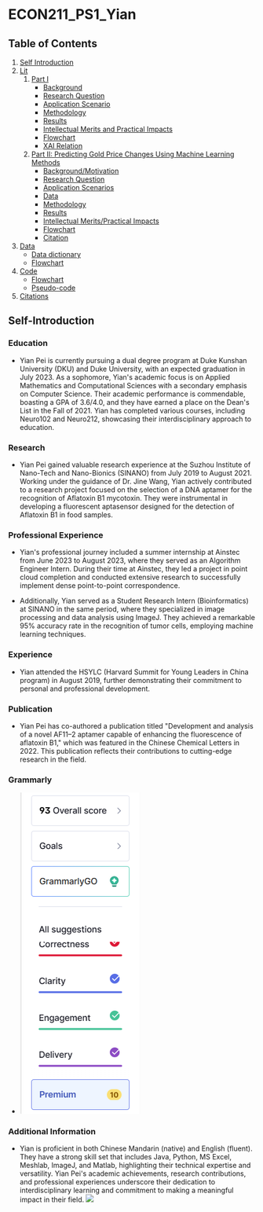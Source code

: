 # ECON211_PS1_Yian
## Table of Contents
1. [Self Introduction](#self-introduction)
2. [Lit](#literature)
   1. [Part I](#)
      - [Background](#introduction)
      - [Research Question](#ResearchQuestion)
      - [Application Scenario](#Application-Scenario)
      - [Methodology](#Methodology)
      - [Results](#Results)
      - [Intellectual Merits and Practical Impacts](#Intellectual)
      - [Flowchart](#flowchart)
      - [XAI Relation](https://github.com/Rising-Stars-by-Sunshine/ECON211_PS1_Yian/tree/main/Lit#xai-relation)
   2. [Part II: Predicting Gold Price Changes Using Machine Learning Methods](#id)
      - [Background/Motivation](#backgroundmotivation)
      - [Research Question](#research-question)
      - [Application Scenarios](#application-scenarios)
      - [Data](https://github.com/Rising-Stars-by-Sunshine/ECON211_PS1_Yian/tree/main/Lit#data)
      - [Methodology](#methodology)
      - [Results](#results)
      - [Intellectual Merits/Practical Impacts](#intellectual-meritspractical-impacts)
      - [Flowchart](#flowchart-1)
      - [Citation](#citations-for-this-part)
3. [Data](#data)
   - [Data dictionary](#data-dictionary)
   - [Flowchart](#flowchart-2)
4. [Code](#code)
   - [Flowchart](#flowchart-2)
   - [Pseudo-code](#pseudo-code)
5. [Citations](#citations)
## Self-Introduction
### **Education**
- Yian Pei is currently pursuing a dual degree program at Duke Kunshan University (DKU) and Duke University, with an expected graduation in July 2023. As a sophomore, Yian's academic focus is on Applied Mathematics and Computational Sciences with a secondary emphasis on Computer Science. Their academic performance is commendable, boasting a GPA of 3.6/4.0, and they have earned a place on the Dean's List in the Fall of 2021. Yian has completed various courses, including Neuro102 and Neuro212, showcasing their interdisciplinary approach to education.

### **Research**
- Yian Pei gained valuable research experience at the Suzhou Institute of Nano-Tech and Nano-Bionics (SINANO) from July 2019 to August 2021. Working under the guidance of Dr. Jine Wang, Yian actively contributed to a research project focused on the selection of a DNA aptamer for the recognition of Aflatoxin B1 mycotoxin. They were instrumental in developing a fluorescent aptasensor designed for the detection of Aflatoxin B1 in food samples.

### **Professional Experience**
- Yian's professional journey included a summer internship at Ainstec from June 2023 to August 2023, where they served as an Algorithm Engineer Intern. During their time at Ainstec, they led a project in point cloud completion and conducted extensive research to successfully implement dense point-to-point correspondence.

- Additionally, Yian served as a Student Research Intern (Bioinformatics) at SINANO in the same period, where they specialized in image processing and data analysis using ImageJ. They achieved a remarkable 95% accuracy rate in the recognition of tumor cells, employing machine learning techniques.

### **Experience**
- Yian attended the HSYLC (Harvard Summit for Young Leaders in China program) in August 2019, further demonstrating their commitment to personal and professional development.

### **Publication**
- Yian Pei has co-authored a publication titled "Development and analysis of a novel AF11–2 aptamer capable of enhancing the fluorescence of aflatoxin B1," which was featured in the Chinese Chemical Letters in 2022. This publication reflects their contributions to cutting-edge research in the field.

### Grammarly
- ![](image.png)

### **Additional Information**
- Yian is proficient in both Chinese Mandarin (native) and English (fluent). They have a strong skill set that includes Java, Python, MS Excel, Meshlab, ImageJ, and Matlab, highlighting their technical expertise and versatility. Yian Pei's academic achievements, research contributions, and professional experiences underscore their dedication to interdisciplinary learning and commitment to making a meaningful impact in their field.
![](yian.jpg)

